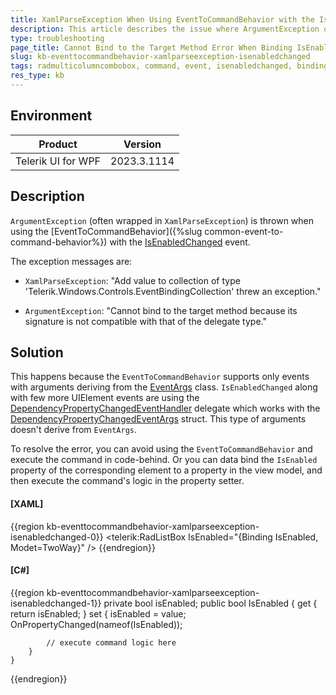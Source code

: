 ```yaml
---
title: XamlParseException When Using EventToCommandBehavior with the IsEnabledChanged Event
description: This article describes the issue where ArgumentException or XamlParseException occurs when using EventToCommandBehavior with the IsEnabledChanged Event
type: troubleshooting
page_title: Cannot Bind to the Target Method Error When Binding IsEnabledChanged Event to View Model Command
slug: kb-eventtocommandbehavior-xamlparseexception-isenabledchanged
tags: radmulticolumncombobox, command, event, isenabledchanged, binding, wpf
res_type: kb
---
```


## Environment

| Product | Version |
|---------|---------|
| Telerik UI for WPF | 2023.3.1114 |

## Description

`ArgumentException` (often wrapped in `XamlParseException`) is thrown when using the [EventToCommandBehavior]({%slug common-event-to-command-behavior%}) with the [IsEnabledChanged](https://learn.microsoft.com/en-us/dotnet/api/system.windows.uielement.isenabledchanged?view=windowsdesktop-8.0) event.

The exception messages are:

* `XamlParseException`: "Add value to collection of type 'Telerik.Windows.Controls.EventBindingCollection' threw an exception."

* `ArgumentException`: "Cannot bind to the target method because its signature is not compatible with that of the delegate type."

## Solution

This happens because  the `EventToCommandBehavior` supports only events with arguments deriving from the [EventArgs](https://learn.microsoft.com/en-us/dotnet/api/system.eventargs?view=net-5.0) class. `IsEnabledChanged` along with few more UIElement events are using the [DependencyPropertyChangedEventHandler](https://learn.microsoft.com/en-us/dotnet/api/system.windows.dependencypropertychangedeventhandler?view=windowsdesktop-8.0&viewFallbackFrom=net-5.0) delegate which works with the [DependencyPropertyChangedEventArgs](https://learn.microsoft.com/en-us/dotnet/api/system.windows.dependencypropertychangedeventargs?view=windowsdesktop-8.0&viewFallbackFrom=net-5.0) struct. This type of arguments doesn't derive from `EventArgs`.

To resolve the error, you can avoid using the `EventToCommandBehavior` and execute the command in code-behind. Or you can data bind the `IsEnabled` property of the corresponding element to a property in the view model, and then execute the command's logic in the property setter.

#### __[XAML]__
{{region kb-eventtocommandbehavior-xamlparseexception-isenabledchanged-0}}
	<telerik:RadListBox IsEnabled="{Binding IsEnabled, Modet=TwoWay}" />
{{endregion}}

#### __[C#]__
{{region kb-eventtocommandbehavior-xamlparseexception-isenabledchanged-1}}
	private bool isEnabled;	
	public bool IsEnabled
	{
		get { return isEnabled; }
		set
		{
			isEnabled = value;
			OnPropertyChanged(nameof(IsEnabled));
			
			// execute command logic here
		}
	}
{{endregion}}
